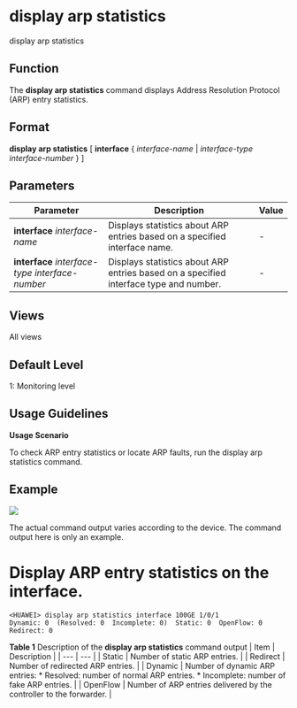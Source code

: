 display arp statistics
======================

display arp statistics

Function
--------



The **display arp statistics** command displays Address Resolution Protocol (ARP) entry statistics.




Format
------

**display arp statistics** [ **interface** { *interface-name* | *interface-type* *interface-number* } ]


Parameters
----------

| Parameter | Description | Value |
| --- | --- | --- |
| **interface** *interface-name* | Displays statistics about ARP entries based on a specified interface name. | - |
| **interface** *interface-type* *interface-number* | Displays statistics about ARP entries based on a specified interface type and number. | - |



Views
-----

All views


Default Level
-------------

1: Monitoring level


Usage Guidelines
----------------

**Usage Scenario**



To check ARP entry statistics or locate ARP faults, run the display arp statistics command.




Example
-------

![](../public_sys-resources/note_3.0-en-us.png) 

The actual command output varies according to the device. The command output here is only an example.


# Display ARP entry statistics on the interface.
```
<HUAWEI> display arp statistics interface 100GE 1/0/1
Dynamic: 0  (Resolved: 0  Incomplete: 0)  Static: 0  OpenFlow: 0
Redirect: 0

```

**Table 1** Description of the **display arp statistics** command output
| Item | Description |
| --- | --- |
| Static | Number of static ARP entries. |
| Redirect | Number of redirected ARP entries. |
| Dynamic | Number of dynamic ARP entries:   * Resolved: number of normal ARP entries. * Incomplete: number of fake ARP entries. |
| OpenFlow | Number of ARP entries delivered by the controller to the forwarder. |